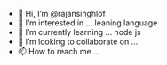 - 👋 Hi, I’m @rajansinghlof
- 👀 I’m interested in ... leaning language
- 🌱 I’m currently learning ... node js
- 💞️ I’m looking to collaborate on ...
- 📫 How to reach me ...

<!---
rajansinghlof/rajansinghlof is a ✨ special ✨ repository because its `README.md` (this file) appears on your GitHub profile.
You can click the Preview link to take a look at your changes.
--->
